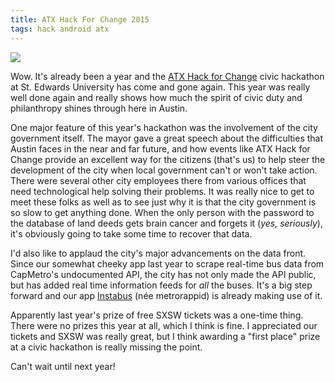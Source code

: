 ```yaml
---
title: ATX Hack For Change 2015
tags: hack android atx
---
```


![][hfc_logo]

Wow. It's already been a year and the [ATX Hack for Change][hfc] civic
hackathon at St. Edwards University has come and gone again. This year was
really well done again and really shows how much the spirit of civic duty and
philanthropy shines through here in Austin.

One major feature of this year's hackathon was the involvement of the city
government itself. The mayor gave a great speech about the difficulties that
Austin faces in the near and far future, and how events like ATX Hack for
Change provide an excellent way for the citizens (that's us) to help steer the
development of the city when local government can't or won't take action. There
were several other city employees there from various offices that need
technological help solving their problems. It was really nice to get to meet
these folks as well as to see just why it is that the city government is so
slow to get anything done. When the only person with the password to the
database of land deeds gets brain cancer and forgets it (*yes, seriously*),
it's obviously going to take some time to recover that data.

I'd also like to applaud the city's major advancements on the data front. Since
our somewhat cheeky app last year to scrape real-time bus data from CapMetro's
undocumented API, the city has not only made the API public, but has added real
time information feeds for *all* the buses. It's a big step forward and our app
[Instabus][instabus] (née metrorappid) is already making use of it.

Apparently last year's prize of free SXSW tickets was a one-time thing. There
were no prizes this year at all, which I think is fine. I appreciated our
tickets and SXSW was really great, but I think awarding a "first place" prize
at a civic hackathon is really missing the point.

Can't wait until next year!

[hfc]: http://atxhackforchange.org/#
[hfc_logo]: /images/Hack2014LogoLong-03.png
[instabus]: http://instabus.org
